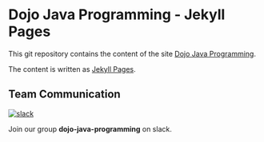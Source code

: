 # Dojo Java Programming - Jekyll Pages

This git repository contains the content of the site [Dojo Java Programming](http://dojo-java-programming.github.io).

The content is written as [Jekyll Pages](https://jekyllrb.com/docs/pages/).


## Team Communication
 
[![slack](https://raw.githubusercontent.com/dojo-java-programming/dojo-java-programming.github.io/master/images/slack_cmyk-112x32.png)](https://dojo-java-programming.slack.com) 

Join our group __dojo-java-programming__ on slack.